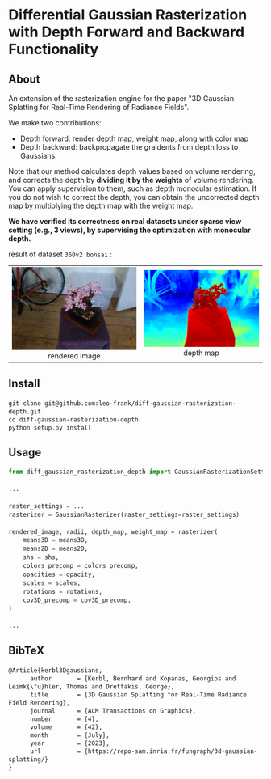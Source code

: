 # Differential Gaussian Rasterization with Depth Forward and Backward Functionality

## About

An extension of the rasterization engine for the paper "3D Gaussian Splatting for Real-Time Rendering of Radiance Fields". 

We make two contributions: 
* Depth forward: render depth map, weight map, along with color map 
* Depth backward: backpropagate the graidents from depth loss to Gaussians.

Note that our method calculates depth values based on volume rendering, and  corrects the depth by **dividing it by the weights** of volume rendering. You can apply supervision to them, such as depth  monocular estimation. If you do not wish to correct the depth, you can obtain the uncorrected  depth map by multiplying the depth map with the weight map.

**We have verified its correctness on real datasets under sparse view setting (e.g., 3 views), by supervising the optimization with monocular depth.**

result of dataset `360v2 bonsai` : 

<div><table frame=void>
	<tr>
        <td><div><center>
        	<img src="./doc/19800_DSCF5801_PSNR32.90.png"
                 alt="Typora-Logo"/>
        	<br>
        	rendered image
        </center></div></td>    
     	<td><div><center>
    		<img src="./doc/19800_DSCF5801_dep.png"
                 alt="Typora-Logo"/>
    		<br>
    		depth map
        </center></div></td>
    </div><table frame=void>

## Install

```shell
git clone git@github.com:leo-frank/diff-gaussian-rasterization-depth.git
cd diff-gaussian-rasterization-depth
python setup.py install
```



## Usage

```python
from diff_gaussian_rasterization_depth import GaussianRasterizationSettings, GaussianRasterizer

...

raster_settings = ...
rasterizer = GaussianRasterizer(raster_settings=raster_settings)    

rendered_image, radii, depth_map, weight_map = rasterizer(
    means3D = means3D, 
    means2D = means2D,  
    shs = shs,          
    colors_precomp = colors_precomp,
    opacities = opacity, 
    scales = scales,   
    rotations = rotations,  
    cov3D_precomp = cov3D_precomp,
)

...
```



<section class="section" id="BibTeX">
  <div class="container is-max-desktop content">
    <h2 class="title">BibTeX</h2>
    <pre><code>@Article{kerbl3Dgaussians,
      author       = {Kerbl, Bernhard and Kopanas, Georgios and Leimk{\"u}hler, Thomas and Drettakis, George},
      title        = {3D Gaussian Splatting for Real-Time Radiance Field Rendering},
      journal      = {ACM Transactions on Graphics},
      number       = {4},
      volume       = {42},
      month        = {July},
      year         = {2023},
      url          = {https://repo-sam.inria.fr/fungraph/3d-gaussian-splatting/}
}</code></pre>
  </div>
</section>

